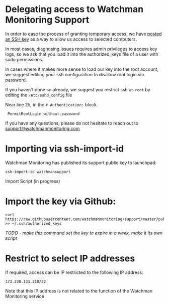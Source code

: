 Delegating access to Watchman Monitoring Support
=======

In order to ease the process of granting temporary access, we have [posted an SSH key](https://raw.githubusercontent.com/watchmanmonitoring/support/master/pubkey) as a way to allow us access to selected computers.

In most cases, diagnosing issues requires admin privileges to access key logs, so we ask that you load it into the authorized_keys file of a user with sudo permissions.

In cases where it makes more sense to load our key into the root account, we suggest editing your ssh configuration to disallow root login via password.

If you haven't done so already, we suggest you restrict ssh as `root` by editing the `/etc/sshd_config` file

Near line 25, in the `# Authentication:` block.

```
 PermitRootLogin without-password
```


If you have any questions, please do not hesitate to reach out to support@watchmanmonitoring.com


Importing via ssh-import-id
==============

Watchman Monitoring has published its support public key to launchpad:

```
ssh-import-id watchmansupport
```

Import Script (in progress)

Import the key via Github:
======

```
curl https://raw.githubusercontent.com/watchmanmonitoring/support/master/pubkey >> ~/.ssh/authorized_keys
```

*TODO - make this command set the key to expire in a week, make it its own script*


Restrict to select IP addresses
======

If required, access can be IP restricted to the following IP address:

```
173.230.133.218/32
```

Note that this IP address is not related to the function of the Watchman Monitoring service
